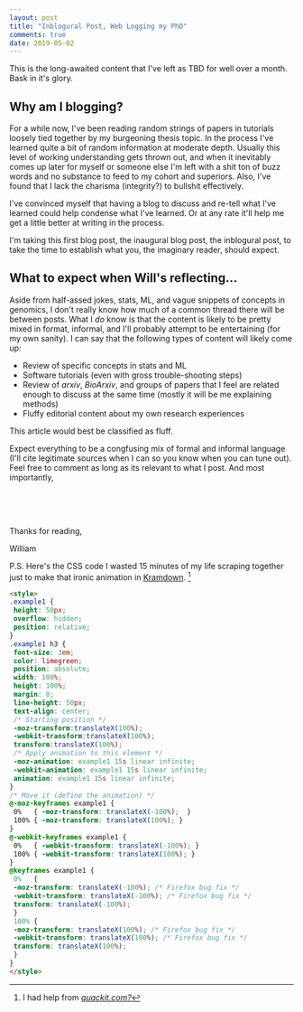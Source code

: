 ```yaml
---
layout: post
title: "Inblogural Post, Web Logging my PhD"
comments: true
date: 2019-05-02
---
```

<!-- Styles -->
<style>
.example1 {
 height: 50px;
 overflow: hidden;
 position: relative;
}
.example1 h3 {
 font-size: 3em;
 color: limegreen;
 position: absolute;
 width: 100%;
 height: 100%;
 margin: 0;
 line-height: 50px;
 text-align: center;
 /* Starting position */
 -moz-transform:translateX(100%);
 -webkit-transform:translateX(100%);
 transform:translateX(100%);
 /* Apply animation to this element */
 -moz-animation: example1 15s linear infinite;
 -webkit-animation: example1 15s linear infinite;
 animation: example1 15s linear infinite;
}
/* Move it (define the animation) */
@-moz-keyframes example1 {
 0%   { -moz-transform: translateX(-100%);  }
 100% { -moz-transform: translateX(100%); }
}
@-webkit-keyframes example1 {
 0%   { -webkit-transform: translateX(-100%); }
 100% { -webkit-transform: translateX(100%); }
}
@keyframes example1 {
 0%   {
 -moz-transform: translateX(-100%); /* Firefox bug fix */
 -webkit-transform: translateX(-100%); /* Firefox bug fix */
 transform: translateX(-100%);
 }
 100% {
 -moz-transform: translateX(100%); /* Firefox bug fix */
 -webkit-transform: translateX(100%); /* Firefox bug fix */
 transform: translateX(100%);
 }
}
</style>
<!-- BODY -->
This is the long-awaited content that I've left as TBD for well over a month. Bask in it's glory.

## Why am I blogging?
For a while now, I've been reading random strings of papers in tutorials loosely tied together by my burgeoning thesis topic. In the process I've learned quite a bit of random information at moderate depth. Usually this level of working understanding gets thrown out, and when it inevitably comes up later for myself or someone else I'm left with a shit ton of buzz words and no substance to feed to my cohort and superiors. Also, I've found that I lack the charisma (integrity?) to bullshit effectively.

I've convinced myself that having a blog to discuss and re-tell what I've learned could help condense what I've learned. Or at any rate it'll help me get a little better at writing in the process.

I'm taking this first blog post, the inaugural blog post, the inblogural post, to take the time to establish what you, the imaginary reader, should expect.

## What to expect when Will's reflecting...
Aside from half-assed jokes, stats, ML, and vague snippets of concepts in genomics, I don't really know how much of a common thread there will be between posts. What I *do* know is that the content is likely to be pretty mixed in format, informal, and I'll probably attempt to be entertaining (for my own sanity). I can say that the following types of content will likely come up:
* Review of specific concepts in stats and ML
* Software tutorials (even with gross trouble-shooting steps)
* Review of *arxiv*, *BioArxiv*, and groups of papers that I feel are related enough to discuss at the same time (mostly it will be me explaining methods)
* Fluffy editorial content about my own research experiences

This article would best be classified as fluff.

Expect everything to be a congfusing mix of formal and informal language (I'll cite legitimate sources when I can so you know when you can tune out). Feel free to comment as long as its relevant to what I post. And most importantly,

<div class="example1">
<h3>Have Fun!</h3>
</div>

Thanks for reading,

William

P.S. Here's the CSS code I wasted 15 minutes of my life scraping together just to make that ironic animation in [Kramdown](https://kramdown.gettalong.org/). [^1]
~~~html
<style>
.example1 {
 height: 50px;
 overflow: hidden;
 position: relative;
}
.example1 h3 {
 font-size: 3em;
 color: limegreen;
 position: absolute;
 width: 100%;
 height: 100%;
 margin: 0;
 line-height: 50px;
 text-align: center;
 /* Starting position */
 -moz-transform:translateX(100%);
 -webkit-transform:translateX(100%);
 transform:translateX(100%);
 /* Apply animation to this element */
 -moz-animation: example1 15s linear infinite;
 -webkit-animation: example1 15s linear infinite;
 animation: example1 15s linear infinite;
}
/* Move it (define the animation) */
@-moz-keyframes example1 {
 0%   { -moz-transform: translateX(-100%);  }
 100% { -moz-transform: translateX(100%); }
}
@-webkit-keyframes example1 {
 0%   { -webkit-transform: translateX(-100%); }
 100% { -webkit-transform: translateX(100%); }
}
@keyframes example1 {
 0%   {
 -moz-transform: translateX(-100%); /* Firefox bug fix */
 -webkit-transform: translateX(-100%); /* Firefox bug fix */
 transform: translateX(-100%);
 }
 100% {
 -moz-transform: translateX(100%); /* Firefox bug fix */
 -webkit-transform: translateX(100%); /* Firefox bug fix */
 transform: translateX(100%);
 }
}
</style>
~~~

[^1]: I had help from *[quackit.com?](https://www.quackit.com/css/codes/marquees/)*
